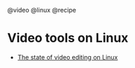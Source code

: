 @video
@linux
@recipe

# Video tools on Linux

* [The state of video editing on Linux](http://txt.arboreus.com/2013/06/05/the-state-of-video-editing-on-linux.html)
